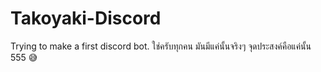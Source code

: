 # Takoyaki-Discord
Trying to make a first discord bot.
ใช่ครับทุกคน มันมีแค่นั้นจริงๆ จุดประสงค์คือแค่นั้น 555 😅
